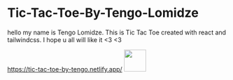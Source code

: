 # Tic-Tac-Toe-By-Tengo-Lomidze
hello my name is Tengo Lomidze. This is Tic Tac Toe created with react and tailwindcss. I hope u all will like it &lt;3 <3


https://tic-tac-toe-by-tengo.netlify.app/
<img src="https://tic-tac-toe-by-tengo.netlify.app/icon.png" width="50" height="50" />
